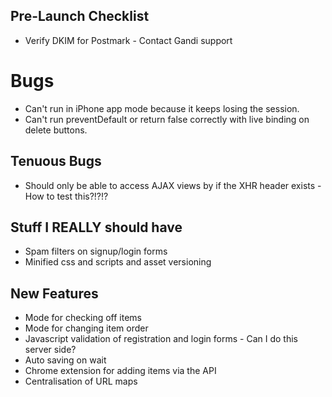 ## Pre-Launch Checklist
* Verify DKIM for Postmark - Contact Gandi support

# Bugs
* Can't run in iPhone app mode because it keeps losing the session.
* Can't run preventDefault or return false correctly with live binding on delete buttons.

## Tenuous Bugs
* Should only be able to access AJAX views by if the XHR header exists - How to test this?!?!?

## Stuff I REALLY should have
* Spam filters on signup/login forms
* Minified css and scripts and asset versioning

## New Features
* Mode for checking off items
* Mode for changing item order
* Javascript validation of registration and login forms - Can I do this server side?
* Auto saving on wait
* Chrome extension for adding items via the API
* Centralisation of URL maps